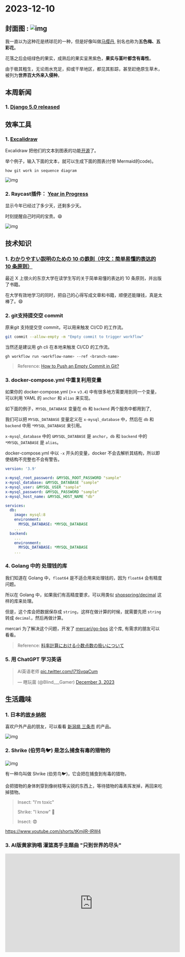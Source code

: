# 2023-12-10

## 封面图 :  ![img](cover.jpg)

我一直以为这种花是绣球花的一种，但是好像叫做[马缨丹](https://zh.wikipedia.org/zh-cn/馬纓丹), 别名也称为**五色梅、五彩花**。

花落之后会结绿色的果实，成熟后的果实呈黑紫色，**果实与茎叶都含有毒性**。

由于极其粗生，无论雨水充足，抑或干旱地区，都见其影踪，甚至赶绝原生草木，被列为**世界百大外来入侵种**。

## 本周新闻

### 1. [Django 5.0 released](https://docs.djangoproject.com/en/5.0/releases/5.0/)

## 效率工具

### 1. [Excalidraw](https://excalidraw.com/)

Excalidraw 把他们的文本到图表的功能[开源](https://github.com/excalidraw/excalidraw)了。

举个例子，输入下面的文本，就可以生成下面的图表(付带 Mermaid的code)。

```text
how git work in sequence diagram
```

![img](Excalidraw-git-work.png)

### 2. Raycast插件： [Year in Progress](https://www.raycast.com/thomas/year-in-progress)

显示今年已经过了多少天，还剩多少天。

时刻提醒自己时间的宝贵。😄

![img](Raycast-Year-in-Progress.png)

## 技术知识

### 1. [わかりやすい説明のための 10 の鉄則（中文：简单易懂的表达的 10 条原则）](https://speakerdeck.com/e869120/wakariyasuisetsumei-10-tessoku)

最近 X 上很火的东京大学在读学生写的关于简单易懂的表达的 10 条原则，并出版了书籍。

在大学有效地学习的同时，把自己的心得写成文章和书籍，顺便还能赚钱，真是太棒了。😄

### 2. git支持提交空 commit

原来git 支持提交空 commit，可以用来触发 CI/CD 的工作流。

```bash
git commit --allow-empty -m "Empty commit to trigger workflow"
```

当然还是建议用 gh cli 在本地来触发 CI/CD 的工作流。

```bash
gh workflow run <workflow-name> --ref <branch-name>
```

> Reference: [How to Push an Empty Commit in Git?](https://www.scaler.com/topics/git/git-empty-commit/)

### 3. docker-compose.yml 中重复利用变量

如果你的 docker-compose.yml (>= `v3.4`) 中有很多地方需要用到同一个变量，可以利用 YAML 的 `anchor` 和 `alias` 来实现。

如下面的例子，`MYSQL_DATABASE` 变量在 `db` 和 `backend` 两个服务中都用到了,

我们可以把 `MYSQL_DATABASE` 变量定义在 `x-mysql_database` 中，然后在 `db` 和 `backend` 中用 `*MYSQL_DATABASE` 来引用。

`x-mysql_database` 中的 `&MYSQL_DATABASE` 是 `anchor`，`db` 和 `backend` 中的 `*MYSQL_DATABASE` 是 `alias`。

docker-compose.yml 中以 `-x` 开头的变量，docker 不会去解析其结构，所以即使结构不完整也不会有警告。

```yaml {3-7,13,18} showLineNumbers
version: '3.9'

x-mysql_root_password: &MYSQL_ROOT_PASSWORD "sample"
x-mysql_database: &MYSQL_DATABASE "sample"
x-mysql_user: &MYSQL_USER "sample"
x-mysql_password: &MYSQL_PASSWORD "sample"
x-mysql_host_name: &MYSQL_HOST_NAME "db"

services:
  db:
    image: mysql:8
    environment:
      MYSQL_DATABASE: *MYSQL_DATABASE
    ...
  backend:
    ...
    environment:
      MYSQL_DATABASE: *MYSQL_DATABASE
    ...
```

### 4. Golang 中的 处理钱的库

我们知道在 Golang 中，`float64` 是不适合用来处理钱的，因为 `float64` 会有精度问题。

所以在 Golang 中，如果我们有高精度要求，可以用类似 [shopspring/decimal](https://github.com/shopspring/decimal) 这样的库来处理。

但是，这个库会把数据保存成 `string`，这样在做计算的时候，就需要先把 `string` 转成 `decimal`，然后再做计算。

mercari 为了解决这个问题，开发了 [mercari/go-bps](https://github.com/mercari/go-bps) 这个库, 有需求的朋友可以看看。

> Reference: [料率計算における小数点数の扱いについて](https://engineering.mercari.com/blog/entry/20201203-basis-point/)

### 5. 用 ChatGPT 学习英语

<blockquote class="twitter-tweet"><p lang="zh" dir="ltr">AI英语老师 <a href="https://t.co/l71SvqaCum">pic.twitter.com/l71SvqaCum</a></p>&mdash; 瞎玩菌 (@Blind___Gamer) <a href="https://twitter.com/Blind___Gamer/status/1731307112922566863?ref_src=twsrc%5Etfw">December 3, 2023</a></blockquote> <script async src="https://platform.twitter.com/widgets.js" charset="utf-8"></script>

## 生活趣味

### 1. 日本的[故乡纳税](https://ja.wikipedia.org/wiki/ふるさと納税)

喜欢户外产品的朋友，可以看看 [新潟県 三条市](https://item.rakuten.co.jp/f152048-sanjo/) 的产品。

![img](https://image.rakuten.co.jp/f152048-sanjo/cabinet/sanjof/10000_2/imgrc0099211089.jpg)

### 2. Shrike (伯劳鸟🐦‍) 是怎么捕食有毒的猎物的

![img](how-shrike-eat-toxic-insects.png)

有一种鸟叫做 Shrike (伯劳鸟🐦‍)，它会把在捕食到有毒的猎物，

会把猎物的身体刺穿到像树枝等尖锐的东西上，等待猎物的毒素挥发掉，再回来吃掉猎物。

> Insect: "I'm toxic"
>
> Shrike: "I know" 👀
>
> Insect: 😨

https://www.youtube.com/shorts/tKmjlR-IRW4

### 3. AI版黄家驹唱 灌篮高手主题曲 "只到世界的尽头"

<iframe width="560" height="315" src="https://www.youtube.com/embed/uCNAvgjaKQw?si=-Nj3MVhbDTM_XxLD" title="YouTube video player" frameborder="0" allow="accelerometer; autoplay; clipboard-write; encrypted-media; gyroscope; picture-in-picture; web-share" allowfullscreen></iframe>